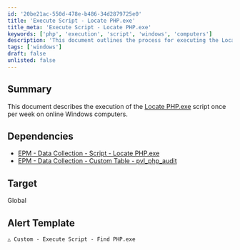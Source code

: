 ```yaml
---
id: '20be21ac-550d-478e-b486-34d2879725e0'
title: 'Execute Script - Locate PHP.exe'
title_meta: 'Execute Script - Locate PHP.exe'
keywords: ['php', 'execution', 'script', 'windows', 'computers']
description: 'This document outlines the process for executing the Locate PHP.exe script weekly on online Windows computers, detailing its dependencies and target settings for effective monitoring and management.'
tags: ['windows']
draft: false
unlisted: false
---
```


## Summary

This document describes the execution of the [Locate PHP.exe](<../scripts/Locate PHP.exe.md>) script once per week on online Windows computers.

## Dependencies

- [EPM - Data Collection - Script - Locate PHP.exe](<../scripts/Locate PHP.exe.md>)
- [EPM - Data Collection - Custom Table - pvl_php_audit](<../tables/pvl_php_audit.md>)

## Target

Global

## Alert Template

`△ Custom - Execute Script - Find PHP.exe`



